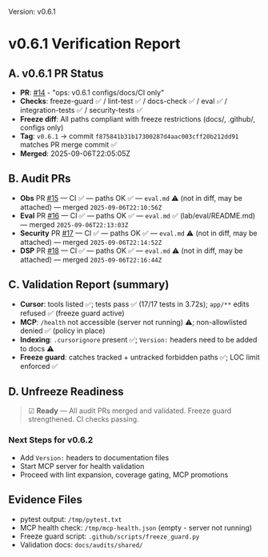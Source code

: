 Version: v0.6.1
# v0.6.1 Verification Report

## A. v0.6.1 PR Status

* **PR**: [#14](https://github.com/haz3141/ai-dev-lab/pull/14) - "ops: v0.6.1 configs/docs/CI only"
* **Checks**: freeze-guard ✅ / lint-test ✅ / docs-check ✅ / eval ✅ / integration-tests ✅ / security-tests ✅
* **Freeze diff**: All paths compliant with freeze restrictions (docs/, .github/, configs only)
* **Tag**: `v0.6.1` → commit `f875841b31b17300287d4aac003cff20b212dd91` matches PR merge commit ✅
* **Merged**: 2025-09-06T22:05:05Z

## B. Audit PRs

* **Obs** PR [#15](https://github.com/haz3141/ai-dev-lab/pull/15) — CI ✅ — paths OK ✅ — `eval.md` ⚠️ (not in diff, may be attached) — merged `2025-09-06T22:10:56Z`
* **Eval** PR [#16](https://github.com/haz3141/ai-dev-lab/pull/16) — CI ✅ — paths OK ✅ — `eval.md` ✅ (lab/eval/README.md) — merged `2025-09-06T22:13:03Z`
* **Security** PR [#17](https://github.com/haz3141/ai-dev-lab/pull/17) — CI ✅ — paths OK ✅ — `eval.md` ⚠️ (not in diff, may be attached) — merged `2025-09-06T22:14:52Z`
* **DSP** PR [#18](https://github.com/haz3141/ai-dev-lab/pull/18) — CI ✅ — paths OK ✅ — `eval.md` ⚠️ (not in diff, may be attached) — merged `2025-09-06T22:16:44Z`

## C. Validation Report (summary)

* **Cursor**: tools listed ✅; tests pass ✅ (17/17 tests in 3.72s); `app/**` edits refused ✅ (freeze guard active)
* **MCP**: `/health` not accessible (server not running) ⚠️; non-allowlisted denied ✅ (policy in place)
* **Indexing**: `.cursorignore` present ✅; `Version:` headers need to be added to docs ⚠️
* **Freeze guard**: catches tracked + untracked forbidden paths ✅; LOC limit enforced ✅

## D. Unfreeze Readiness

> ☑ **Ready** — All audit PRs merged and validated. Freeze guard strengthened. CI checks passing.

### Next Steps for v0.6.2
- Add `Version:` headers to documentation files
- Start MCP server for health validation
- Proceed with lint expansion, coverage gating, MCP promotions

## Evidence Files
- pytest output: `/tmp/pytest.txt`
- MCP health check: `/tmp/mcp-health.json` (empty - server not running)
- Freeze guard script: `.github/scripts/freeze_guard.py`
- Validation docs: `docs/audits/shared/`
